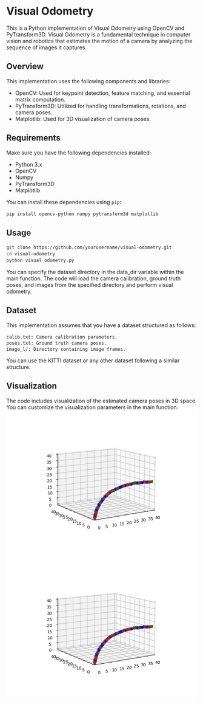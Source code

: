 
# Visual Odometry

This is a Python implementation of Visual Odometry using OpenCV and PyTransform3D. Visual Odometry is a fundamental technique in computer vision and robotics that estimates the motion of a camera by analyzing the sequence of images it captures.

## Overview

This implementation uses the following components and libraries:

- OpenCV: Used for keypoint detection, feature matching, and essential matrix computation.
- PyTransform3D: Utilized for handling transformations, rotations, and camera poses.
- Matplotlib: Used for 3D visualization of camera poses.

## Requirements

Make sure you have the following dependencies installed:

- Python 3.x
- OpenCV
- Numpy
- PyTransform3D
- Matplotlib

You can install these dependencies using `pip`:

```bash
pip install opencv-python numpy pytransform3d matplotlib
```



## Usage
```bash
git clone https://github.com/yourusername/visual-odometry.git
cd visual-odometry
python visual_odometry.py
```

You can specify the dataset directory in the data_dir variable within the main function. The code will load the camera calibration, ground truth poses, and images from the specified directory and perform visual odometry.


## Dataset

This implementation assumes that you have a dataset structured as follows:

    calib.txt: Camera calibration parameters.
    poses.txt: Ground truth camera poses.
    image_l/: Directory containing image frames.

You can use the KITTI dataset or any other dataset following a similar structure.
## Visualization

The code includes visualization of the estimated camera poses in 3D space. You can customize the visualization parameters in the main function.
![fig1](https://github.com/KiaRational/VisualOdometry/blob/main/Figure_1.png)
![fig1_html](https://github.com/KiaRational/VisualOdometry/blob/main/Figure_1.png)

